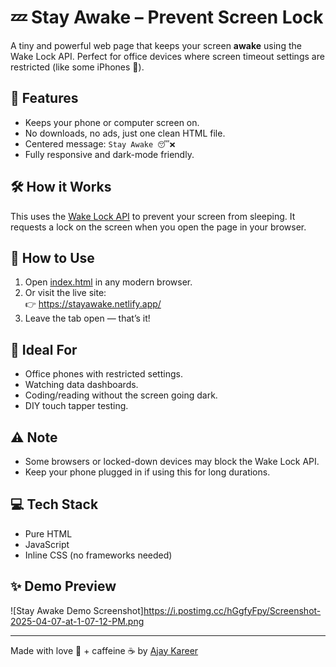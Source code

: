 # 💤 Stay Awake – Prevent Screen Lock

A tiny and powerful web page that keeps your screen **awake** using the Wake Lock API. Perfect for office devices where screen timeout settings are restricted (like some iPhones 😤).

## 🌟 Features
- Keeps your phone or computer screen on.
- No downloads, no ads, just one clean HTML file.
- Centered message: `Stay Awake 😴❌`
- Fully responsive and dark-mode friendly.

## 🛠 How it Works
This uses the [Wake Lock API](https://developer.mozilla.org/en-US/docs/Web/API/Wake_Lock_API) to prevent your screen from sleeping. It requests a lock on the screen when you open the page in your browser.

## 🚀 How to Use
1. Open [index.html](./index.html) in any modern browser.
2. Or visit the live site:  
   👉 https://stayawake.netlify.app/
3. Leave the tab open — that’s it!

## 📱 Ideal For
- Office phones with restricted settings.
- Watching data dashboards.
- Coding/reading without the screen going dark.
- DIY touch tapper testing.

## ⚠️ Note
- Some browsers or locked-down devices may block the Wake Lock API.
- Keep your phone plugged in if using this for long durations.

## 💻 Tech Stack
- Pure HTML
- JavaScript
- Inline CSS (no frameworks needed)

## ✨ Demo Preview

![Stay Awake Demo Screenshot]https://i.postimg.cc/hGgfyFpy/Screenshot-2025-04-07-at-1-07-12-PM.png

---

Made with love 🧠 + caffeine ☕ by [Ajay Kareer](https://github.com/ajaykareer)
